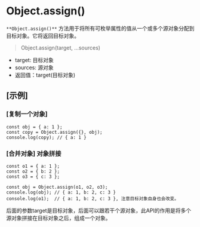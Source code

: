 # Object.assign()

`**Object.assign()**` 方法用于将所有可枚举属性的值从一个或多个源对象分配到目标对象。它将返回目标对象。



> Object.assign(target, ...sources)

- target: 目标对象
- sources: 源对象
- 返回值：target(目标对象)



## [示例]

### [复制一个对象]

```
const obj = { a: 1 };
const copy = Object.assign({}, obj);
console.log(copy); // { a: 1 }
```



### [合并对象]  对象拼接

```
const o1 = { a: 1 };
const o2 = { b: 2 };
const o3 = { c: 3 };

const obj = Object.assign(o1, o2, o3);
console.log(obj); // { a: 1, b: 2, c: 3 }
console.log(o1);  // { a: 1, b: 2, c: 3 }, 注意目标对象自身也会改变。
```

后面的参数target是目标对象，后面可以跟若干个源对象，此API的作用是将多个源对象拼接在目标对象之后，组成一个对象。